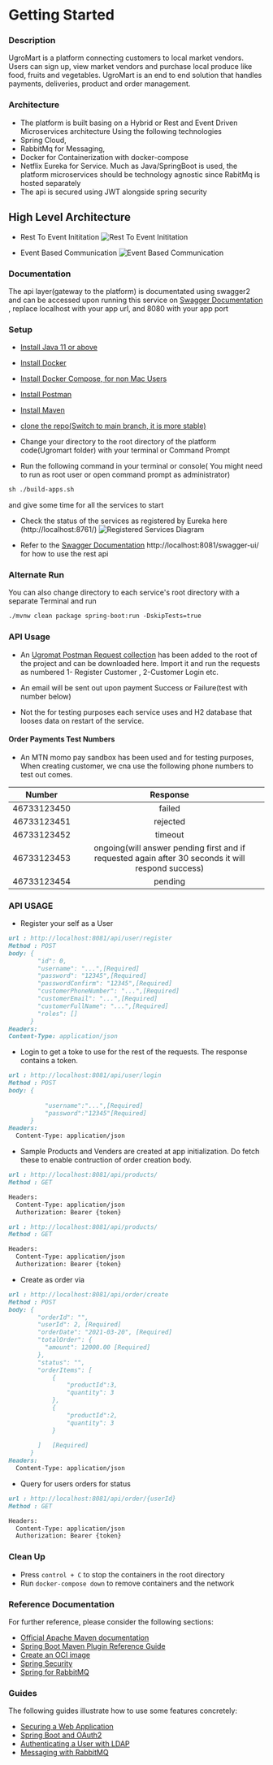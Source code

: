 # Getting Started
### Description
UgroMart is a platform connecting customers to local market vendors. Users can sign up, view market vendors and purchase local produce like food, fruits and vegetables. UgroMart is an end to end solution that handles payments, deliveries, product and order management.

### Architecture
- The platform is built basing on a Hybrid or Rest and Event Driven Microservices architecture Using the following technologies
 - Spring Cloud, 
 - RabbitMq for Messaging, 
 - Docker for Containerization with docker-compose
 - Netflix Eureka for Service.
Much as Java/SpringBoot is used, the platform microservices should be technology agnostic since RabitMq is hosted separately
- The api is secured using JWT alongside spring security
## High Level Architecture
- Rest To Event Inititation
![Rest To Event Inititation](https://github.com/KazibweStephen/UgroMart-Platform/blob/main/High%20Level%20Rest-To-Event.jpeg?raw=true)

- Event Based Communication
![Event Based Communication](https://github.com/KazibweStephen/UgroMart-Platform/blob/main/UgroMartArchitecture.jpeg?raw=true)

### Documentation
The api layer(gateway to the platform) is documentated using swagger2 and can be accessed upon running this service on
[Swagger Documentation](http://localhost:8081/swagger-ui/)  , replace localhost with your app url, and 8080 with your app port

### Setup
- [Install Java 11 or above](https://java.com/en/download/help/download_options.html) 
- [Install Docker](https://docs.docker.com/docker-for-mac/install/)
- [Install Docker Compose, for non Mac Users](https://docs.docker.com/compose/install/)
- [Install Postman](https://www.postman.com/downloads/)
- [Install Maven](https://maven.apache.org/install.html)

- [clone the repo(Switch to main branch, it is more stable)](https://github.com/KazibweStephen/UgroMart-Platform)
- Change your directory to the root directory of the platform code(Ugromart folder) with  your terminal or Command Prompt
- Run the following command in your terminal or console( You might need to run as root user or open command prompt as administrator)
```markdown
sh ./build-apps.sh
```
  and give some time for all the services to start
- Check the status of the services as registered by Eureka here (http://localhost:8761/)
![Registered Services Diagram](https://github.com/KazibweStephen/UgroMart-Platform/blob/main/Eureka%20Services%20registered.png?raw=true)

- Refer to the [Swagger Documentation](http://localhost:8081/swagger-ui/) http://localhost:8081/swagger-ui/  for how to use the rest api

### Alternate Run 
 You can also change directory to each service's root directory with a separate Terminal and run
 ```markdown
./mvnw clean package spring-boot:run -DskipTests=true 

```
### API Usage
- An [Ugromat Postman Request collection](https://www.getpostman.com/collections/1b162196438acbf176d0) has been added to the root of the project and can be downloaded here. 
Import it and run the requests as numbered 
1- Register Customer , 2-Customer Login etc.
- An email will be sent out upon payment Success or Failure(test with number below)

- Not the for testing purposes each service uses and H2 database that looses data on restart of the service.
#### Order Payments Test Numbers
- An MTN momo pay sandbox has been used and for testing purposes, When creating customer, we cna use the following
 phone numbers to test out comes.
 
 
 |Number  |	Response |
 | :---:  | :---:
 | 46733123450 |	failed  |
 | 46733123451 |	rejected|
 | 46733123452 |	timeout |
 | 46733123453 |	ongoing(will answer pending first and if requested again after 30 seconds it will respond success)|
 | 46733123454 | pending |

### API USAGE 
- Register your self as a User 
```markdown
url : http://localhost:8081/api/user/register
Method : POST
body: {
        "id": 0,
        "username": "...",[Required]
        "password": "12345",[Required]
        "passwordConfirm": "12345",[Required]
        "customerPhoneNumber": "...",[Required]
        "customerEmail": "...",[Required]
        "customerFullName": "...",[Required]
        "roles": []
      }
Headers:
Content-Type: application/json
```
- Login to get a toke to use for the rest of the requests. The response contains a token.
```markdown
url : http://localhost:8081/api/user/login
Method : POST
body: {
      
          "username":"...",[Required]
          "password":"12345"[Required]
      }
Headers:
  Content-Type: application/json
```
- Sample Products and Venders are created at app initialization. Do fetch these to enable contruction of order creation body.
```markdown
url : http://localhost:8081/api/products/
Method : GET

Headers:
  Content-Type: application/json
  Authorization: Bearer {token}

```

```markdown
url : http://localhost:8081/api/products/
Method : GET

Headers:
  Content-Type: application/json
  Authorization: Bearer {token}

```
- Create as order via
```markdown
url : http://localhost:8081/api/order/create
Method : POST
body: {
        "orderId": "",
        "userId": 2, [Required]
        "orderDate": "2021-03-20", [Required]
        "totalOrder": {
          "amount": 12000.00 [Required]
        },
        "status": "",
        "orderItems": [
            {
                "productId":3,
                "quantity": 3
            },
            {
                "productId":2,
                "quantity": 3
            }
         
        ]   [Required]
      }
Headers:
  Content-Type: application/json
```
- Query for users orders for status
```markdown
url : http://localhost:8081/api/order/{userId}
Method : GET

Headers:
  Content-Type: application/json
  Authorization: Bearer {token}

```

### Clean Up
- Press ```control + C```  to stop the containers in the root directory
- Run ```docker-compose down``` to  remove containers and the network
### Reference Documentation
For further reference, please consider the following sections:

* [Official Apache Maven documentation](https://maven.apache.org/guides/index.html)
* [Spring Boot Maven Plugin Reference Guide](https://docs.spring.io/spring-boot/docs/2.5.0-M2/maven-plugin/reference/html/)
* [Create an OCI image](https://docs.spring.io/spring-boot/docs/2.5.0-M2/maven-plugin/reference/html/#build-image)
* [Spring Security](https://docs.spring.io/spring-boot/docs/2.4.3/reference/htmlsingle/#boot-features-security)
* [Spring for RabbitMQ](https://docs.spring.io/spring-boot/docs/2.4.3/reference/htmlsingle/#boot-features-amqp)

### Guides
The following guides illustrate how to use some features concretely:

* [Securing a Web Application](https://spring.io/guides/gs/securing-web/)
* [Spring Boot and OAuth2](https://spring.io/guides/tutorials/spring-boot-oauth2/)
* [Authenticating a User with LDAP](https://spring.io/guides/gs/authenticating-ldap/)
* [Messaging with RabbitMQ](https://spring.io/guides/gs/messaging-rabbitmq/)

